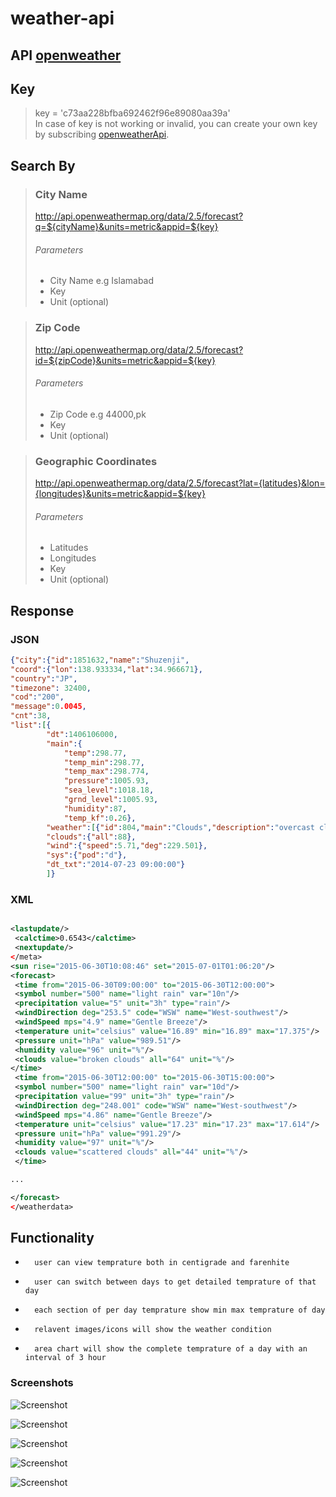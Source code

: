 # weather-api

## API [openweather](https://openweathermap.org/forecast5)
## Key
>key = 'c73aa228bfba692462f96e89080aa39a'   
>In case of key is not working or invalid, you can create your own key by subscribing [openweatherApi](https://openweathermap.org/price).

## Search By
> ### City Name
> http://api.openweathermap.org/data/2.5/forecast?q=${cityName}&units=metric&appid=${key}
> ###### Parameters
>* City Name e.g Islamabad
>* Key
>* Unit (optional)  

> ### Zip Code
> http://api.openweathermap.org/data/2.5/forecast?id=${zipCode}&units=metric&appid=${key}
> ###### Parameters
>* Zip Code e.g 44000,pk
>* Key
>* Unit (optional)  

> ### Geographic Coordinates
> http://api.openweathermap.org/data/2.5/forecast?lat={latitudes}&lon={longitudes}&units=metric&appid=${key}
> ###### Parameters
>* Latitudes
>* Longitudes
>* Key
>* Unit (optional)  

## Response
### JSON 
```json
{"city":{"id":1851632,"name":"Shuzenji",
"coord":{"lon":138.933334,"lat":34.966671},
"country":"JP",
"timezone": 32400,
"cod":"200",
"message":0.0045,
"cnt":38,
"list":[{
        "dt":1406106000,
        "main":{
            "temp":298.77,
            "temp_min":298.77,
            "temp_max":298.774,
            "pressure":1005.93,
            "sea_level":1018.18,
            "grnd_level":1005.93,
            "humidity":87,
            "temp_kf":0.26},
        "weather":[{"id":804,"main":"Clouds","description":"overcast clouds","icon":"04d"}],
        "clouds":{"all":88},
        "wind":{"speed":5.71,"deg":229.501},
        "sys":{"pod":"d"},
        "dt_txt":"2014-07-23 09:00:00"}
        ]}
````   

### XML
````xml

<lastupdate/>
 <calctime>0.6543</calctime>
 <nextupdate/>
</meta>
<sun rise="2015-06-30T10:08:46" set="2015-07-01T01:06:20"/>
<forecast>
 <time from="2015-06-30T09:00:00" to="2015-06-30T12:00:00">
 <symbol number="500" name="light rain" var="10n"/>
 <precipitation value="5" unit="3h" type="rain"/>
 <windDirection deg="253.5" code="WSW" name="West-southwest"/>
 <windSpeed mps="4.9" name="Gentle Breeze"/>
 <temperature unit="celsius" value="16.89" min="16.89" max="17.375"/>
 <pressure unit="hPa" value="989.51"/>
 <humidity value="96" unit="%"/>
 <clouds value="broken clouds" all="64" unit="%"/>
</time>
 <time from="2015-06-30T12:00:00" to="2015-06-30T15:00:00">
 <symbol number="500" name="light rain" var="10d"/>
 <precipitation value="99" unit="3h" type="rain"/>
 <windDirection deg="248.001" code="WSW" name="West-southwest"/>
 <windSpeed mps="4.86" name="Gentle Breeze"/>
 <temperature unit="celsius" value="17.23" min="17.23" max="17.614"/>
 <pressure unit="hPa" value="991.29"/>
 <humidity value="97" unit="%"/>
 <clouds value="scattered clouds" all="44" unit="%"/>
 </time>

...

</forecast>
</weatherdata>
````

## Functionality

-		user can view temprature both in centigrade and farenhite  
-		user can switch between days to get detailed temprature of that day  
-		each section of per day temprature show min max temprature of day  
-		relavent images/icons will show the weather condition  
-		area chart will show the complete temprature of a day with an interval of 3 hour  

### Screenshots

![Screenshot](images/Screenshot_1.png)

![Screenshot](images/Screenshot_2.png)

![Screenshot](images/Screenshot_3.png)

![Screenshot](images/Screenshot_4.png)

![Screenshot](images/Screenshot_5.png)
